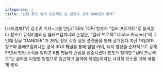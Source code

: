 ```yaml
---
categories: j
title: "틴탑 창조 컬러 프로젝트 손 잡았다 신곡 DANGER 발매"
---
```

[내외경제TV] 김수민 기자=그룹 틴탑(TEEN TOP) 창조가 "컬러 프로젝트"로 돌아온다.창조가 뮤직퍼블리싱 클래프컴퍼니와 손잡은, "컬러 프로젝트(Color Project)"의 두번째 싱글 "DANGER"가 26일 정오 각종 음원 플랫폼을 통해 공개된다.지난 16일부터 창조와 클래프컴퍼니는 공식 SNS 채널을 통해 앨범 커버, 티저 영상을 순차적으로 공개하면서 협업 소식을 알리고 K팝 팬들의 관심을 집중시켰다.창조가 참여한 "컬러 프로젝트"는 음악을 다양한 방법으로 접근하고 음악에 색(色)이라는 시각적 요소를 더해 새롭게 생각